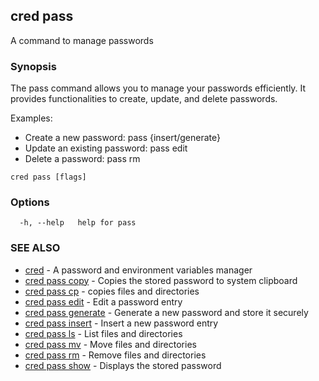 ## cred pass

A command to manage passwords

### Synopsis

The pass command allows you to manage your passwords efficiently.
It provides functionalities to create, update, and delete passwords.

Examples:
- Create a new password: pass {insert/generate}
- Update an existing password: pass edit
- Delete a password: pass rm

```
cred pass [flags]
```

### Options

```
  -h, --help   help for pass
```

### SEE ALSO

* [cred](cred.md)	 - A password and environment variables manager
* [cred pass copy](cred_pass_copy.md)	 - Copies the stored password to system clipboard
* [cred pass cp](cred_pass_cp.md)	 - copies files and directories
* [cred pass edit](cred_pass_edit.md)	 - Edit a password entry
* [cred pass generate](cred_pass_generate.md)	 - Generate a new password and store it securely
* [cred pass insert](cred_pass_insert.md)	 - Insert a new password entry
* [cred pass ls](cred_pass_ls.md)	 - List files and directories
* [cred pass mv](cred_pass_mv.md)	 - Move files and directories
* [cred pass rm](cred_pass_rm.md)	 - Remove files and directories
* [cred pass show](cred_pass_show.md)	 - Displays the stored password

